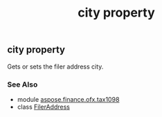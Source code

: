 ﻿---
title: city property
second_title: Aspose.Finance for Python via .NET API References
description: 
type: docs
weight: 60
url: /python-net/aspose.finance.ofx.tax1098/fileraddress/city/
is_root: false
---

## city property


Gets or sets the filer address city.

### See Also
* module [aspose.finance.ofx.tax1098](../../)
* class [FilerAddress](/finance/python-net/aspose.finance.ofx.tax1098/fileraddress)
